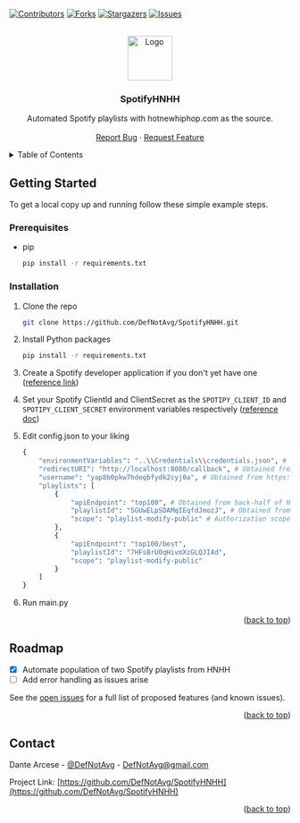 <div id="top"></div>

<!-- PROJECT SHIELDS -->
<!--
*** I'm using markdown "reference style" links for readability.
*** Reference links are enclosed in brackets [ ] instead of parentheses ( ).
*** See the bottom of this document for the declaration of the reference variables
*** for contributors-url, forks-url, etc. This is an optional, concise syntax you may use.
*** https://www.markdownguide.org/basic-syntax/#reference-style-links
-->
[![Contributors][contributors-shield]][contributors-url]
[![Forks][forks-shield]][forks-url]
[![Stargazers][stars-shield]][stars-url]
[![Issues][issues-shield]][issues-url]



<!-- PROJECT LOGO -->
<br />
<div align="center">
  <a href="https://github.com/DefNotAvg/SpotifyHNHH">
    <img src="https://pbs.twimg.com/profile_images/1268167310034055174/PczRNLrc_400x400.jpg" alt="Logo" width="80" height="80">
  </a>

<h3 align="center">SpotifyHNHH</h3>

  <p align="center">
    Automated Spotify playlists with hotnewhiphop.com as the source.
    <br />
    <br />
    <a href="https://github.com/DefNotAvg/SpotifyHNHH/issues">Report Bug</a>
    ·
    <a href="https://github.com/DefNotAvg/SpotifyHNHH/issues">Request Feature</a>
  </p>
</div>



<!-- TABLE OF CONTENTS -->
<details>
  <summary>Table of Contents</summary>
  <ol>
    <li>
      <a href="#getting-started">Getting Started</a>
      <ul>
        <li><a href="#prerequisites">Prerequisites</a></li>
        <li><a href="#installation">Installation</a></li>
      </ul>
    </li>
    <li><a href="#roadmap">Roadmap</a></li>
    <li><a href="#contact">Contact</a></li>
  </ol>
</details>



<!-- GETTING STARTED -->
## Getting Started

To get a local copy up and running follow these simple example steps.

### Prerequisites

* pip
  ```sh
  pip install -r requirements.txt
  ```

### Installation

1. Clone the repo
   ```sh
   git clone https://github.com/DefNotAvg/SpotifyHNHH.git
   ```
2. Install Python packages
   ```sh
   pip install -r requirements.txt
   ```
3. Create a Spotify developer application if you don't yet have one ([reference link](https://developer.spotify.com/dashboard/applications))
4. Set your Spotify ClientId and ClientSecret as the `SPOTIPY_CLIENT_ID` and `SPOTIPY_CLIENT_SECRET` environment variables respectively ([reference doc](https://www.twilio.com/blog/2017/01/how-to-set-environment-variables.html))

5. Edit config.json to your liking
   ```sh
   {
       "environmentVariables": "..\\Credentials\\credentials.json", # File where sensitive environment variables are stored
       "redirectURI": "http://localhost:8080/callback", # Obtained from https://developer.spotify.com/dashboard/applications
       "username": "yap8b0pkw7hdeqbfydk2cyj0a", # Obtained from https://www.spotify.com/us/account/overview
       "playlists": [
           {
               "apiEndpoint": "top100", # Obtained from back-half of HNHH URL (Ex: https://www.hotnewhiphop.com/top100)
               "playlistId": "5GUwELpSDAMqIEqfdJmozJ", # Obtained from back-half of playlist URL (Ex: https://open.spotify.com/playlist/5GUwELpSDAMqIEqfdJmozJ)
               "scope": "playlist-modify-public" # Authorization scope for modifying the aforementioned playlistId (playlist-modify-public or playlist-modify-private)
           },
           {
               "apiEndpoint": "top100/best",
               "playlistId": "7HFsBrU0qHivmXzGLQJI4d",
               "scope": "playlist-modify-public"
           }
       ]
   }
   ```
6. Run main.py

<p align="right">(<a href="#top">back to top</a>)</p>



<!-- ROADMAP -->
## Roadmap

- [x] Automate population of two Spotify playlists from HNHH
- [ ] Add error handling as issues arise

See the [open issues](https://github.com/DefNotAvg/SpotifyHNHH/issues) for a full list of proposed features (and known issues).

<p align="right">(<a href="#top">back to top</a>)</p>



<!-- CONTACT -->
## Contact

Dante Arcese - [@DefNotAvg](https://twitter.com/DefNotAvg) - DefNotAvg@gmail.com

Project Link: [https://github.com/DefNotAvg/SpotifyHNHH](https://github.com/DefNotAvg/SpotifyHNHH)

<p align="right">(<a href="#top">back to top</a>)</p>



<!-- MARKDOWN LINKS & IMAGES -->
<!-- https://www.markdownguide.org/basic-syntax/#reference-style-links -->
[contributors-shield]: https://img.shields.io/github/contributors/DefNotAvg/SpotifyHNHH.svg?style=for-the-badge
[contributors-url]: https://github.com/DefNotAvg/SpotifyHNHH/graphs/contributors
[forks-shield]: https://img.shields.io/github/forks/DefNotAvg/SpotifyHNHH.svg?style=for-the-badge
[forks-url]: https://github.com/DefNotAvg/SpotifyHNHH/network/members
[stars-shield]: https://img.shields.io/github/stars/DefNotAvg/SpotifyHNHH.svg?style=for-the-badge
[stars-url]: https://github.com/DefNotAvg/SpotifyHNHH/stargazers
[issues-shield]: https://img.shields.io/github/issues/DefNotAvg/SpotifyHNHH.svg?style=for-the-badge
[issues-url]: https://github.com/DefNotAvg/SpotifyHNHH/issues